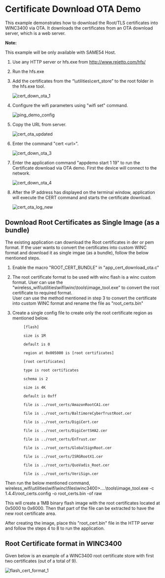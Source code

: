 
# Certificate Download OTA Demo

This example demonstrates how to download the Root/TLS certificates into WINC3400 via OTA. It downloads the certificates from an OTA download server, which is a web server.  

**Note:**

This example will be only available with SAME54 Host.

1. Use any HTTP server or hfs.exe from http://www.rejetto.com/hfs/

2. Run the hfs.exe

3. Add the certificates from the “\utilities\cert_store” to the root folder in the hfs.exe tool.

	![cert_down_ota_1](GUID-D5270200-0E48-4C10-B366-5E3B8ED86AEB-low.png)

4. Configure the wifi parameters using "wifi set" command.

	![ping_demo_config](GUID-4DC916AC-6E5D-4F01-94F4-4D5AE0B066E8-low.png)

5. Copy the URL from server.

	![cert_ota_updated](GUID-36D42737-41E4-47A1-A47D-7D1D92F21CE5-low.png)

6. Enter the command "cert \<url\>".

	![cert_down_ota_3](GUID-DF01A3A0-E6C0-420B-A003-F27F06C21244-low.png)

7. Enter the application command "appdemo start 1 19" to run the Certificate download via OTA demo. First the device will connect to the network. 

	![cert_down_ota_4](GUID-52EE1DE5-CAA3-4D86-AE0D-9661FB93BEDE-low.png)

8. After the IP address has displayed on the terminal window, application will execute the CERT command and starts the certificate download.

	![cert_ota_log_new](GUID-CE69992A-8510-4EEB-8057-EA3C47C623D0-low.png)

## Download Root Certificates as Single Image (as a bundle)

The existing application can download the Root certificates in der or pem format. If the user wants to convert the certificates into custom WINC format and download it as single imgae (as a bundle), follow the below mentioned steps.

1. Enable the macro "ROOT_CERT_BUNDLE" in "app_cert_download_ota.c"
2. The root certificate format to be used with winc flash is a winc custom format. User can use the "wireless_wifi\utilities\wifi\winc\tools\image_tool.exe" to convert the root certificate to required format. <br/>User can use the method mentioned in step 3 to convert the certificate into custom WINC format and rename the file as "root_certs.bin"
3. Create a single config file to create only the root certificate region as mentioned below.

            [flash]

            size is 1M

            default is 0

            region at 0x005000 is [root certificates]

            [root certificates]

            type is root certificates

            schema is 2

            size is 4K

            default is 0xff

            file is ../root_certs/AmazonRootCA1.cer

            file is ../root_certs/BaltimoreCyberTrustRoot.cer

            file is ../root_certs/DigiCert.cer

            file is ../root_certs/DigiCertSHA2.cer

            file is ../root_certs/EnTrust.cer

            file is ../root_certs/GlobalSignRoot.cer

            file is ../root_certs/ISRGRootX1.cer

            file is ../root_certs/QuoVadis_Root.cer

            file is ../root_certs/VeriSign.cer

Then run the below mentioned command,  
wireless_wifi\utilities\wifi\winc\files\winc3400>..\..\tools\image_tool.exe -c 1.4.4\root_certs.config -o root_certs.bin -of raw  

This will create a 1MB binary flash image with the root certificates located at 0x5000 to 0x6000. Then that part  of the file  can be extracted to have the new root certificate area.

After creating the image, place this "root_cert.bin" file in the HTTP server and follow the steps 4 to 8 to run the application.


## Root Certificate format in WINC3400

Given below is an example of a WINC3400 root certificate store with first two certificates (out of a total of 9).

![flash_cert_format_1](GUID-ABF2E5A4-C99C-4EC7-A3C8-C352C9ECA387-low.png)

